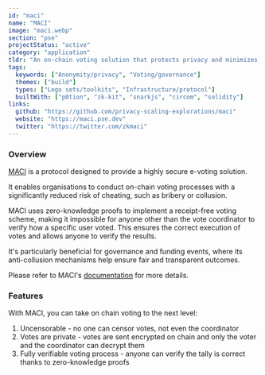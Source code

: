 ```yaml
---
id: "maci"
name: "MACI"
image: "maci.webp"
section: "pse"
projectStatus: "active"
category: "application"
tldr: "An on-chain voting solution that protects privacy and minimizes the risk of collusion and bribery"
tags:
  keywords: ["Anonymity/privacy", "Voting/governance"]
  themes: ["build"]
  types: ["Lego sets/toolkits", "Infrastructure/protocol"]
  builtWith: ["p0tion", "zk-kit", "snarkjs", "circom", "solidity"]
links:
  github: "https://github.com/privacy-scaling-explorations/maci"
  website: "https://maci.pse.dev"
  twitter: "https://twitter.com/zkmaci"
---
```


### Overview

[MACI](https://github.com/privacy-scaling-explorations/maci/tree/dev) is a protocol designed to provide a highly secure e-voting solution.

It enables organisations to conduct on-chain voting processes with a significantly reduced risk of cheating, such as bribery or collusion.

MACI uses zero-knowledge proofs to implement a receipt-free voting scheme, making it impossible for anyone other than the vote coordinator to verify how a specific user voted. This ensures the correct execution of votes and allows anyone to verify the results.

It's particularly beneficial for governance and funding events, where its anti-collusion mechanisms help ensure fair and transparent outcomes.

Please refer to MACI's [documentation](https://maci.pse.dev) for more details.

### Features

With MACI, you can take on chain voting to the next level:

1. Uncensorable - no one can censor votes, not even the coordinator
2. Votes are private - votes are sent encrypted on chain and only the voter and the coordinator can decrypt them
3. Fully verifiable voting process - anyone can verify the tally is correct thanks to zero-knowledge proofs
